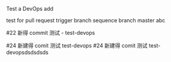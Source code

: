 Test a DevOps add

test for pull request trigger
branch sequence
branch master
abc


#22 新得 commit 测试 - test-devops   

#24 新建得 comit 测试 test-devops
#24 新建得 comit 测试 test-devopsdsdsdsds
